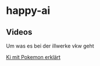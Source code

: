 # happy-ai
## Videos
Um was es bei der illwerke vkw geht

[Ki mit Pokemon erklärt](https://www.youtube.com/watch?v=DcYLT37ImBY)
